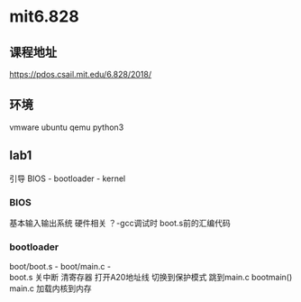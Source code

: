 # mit6.828
## 课程地址
https://pdos.csail.mit.edu/6.828/2018/
## 环境
vmware
ubuntu
qemu
python3

## lab1
引导
BIOS - bootloader - kernel
### BIOS
基本输入输出系统 硬件相关
？-gcc调试时 boot.s前的汇编代码
### bootloader
boot/boot.s  -  boot/main.c  -  
boot.s 关中断 清寄存器 打开A20地址线 切换到保护模式 跳到main.c bootmain() 
main.c 加载内核到内存 
